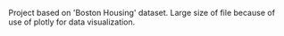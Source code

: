 Project based on 'Boston Housing' dataset. Large size of file because of use of plotly for data visualization.
